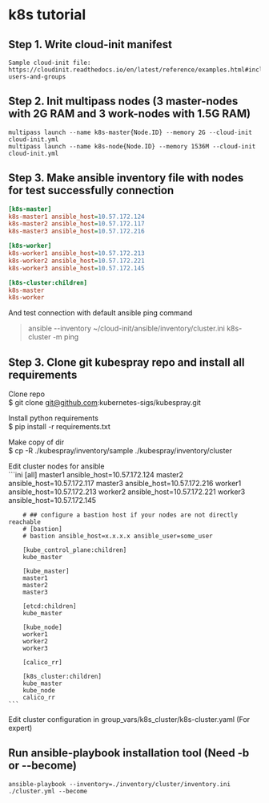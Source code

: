 # k8s tutorial
## Step 1. Write cloud-init manifest
    Sample cloud-init file: https://cloudinit.readthedocs.io/en/latest/reference/examples.html#including-users-and-groups

## Step 2. Init multipass nodes (3 master-nodes with 2G RAM and 3 work-nodes with 1.5G RAM)
    multipass launch --name k8s-master{Node.ID} --memory 2G --cloud-init cloud-init.yml  
    multipass launch --name k8s-node{Node.ID} --memory 1536M --cloud-init cloud-init.yml

## Step 3. Make ansible inventory file with nodes for test successfully connection

```ini
[k8s-master]
k8s-master1 ansible_host=10.57.172.124
k8s-master2 ansible_host=10.57.172.117
k8s-master3 ansible_host=10.57.172.216

[k8s-worker]
k8s-worker1 ansible_host=10.57.172.213
k8s-worker2 ansible_host=10.57.172.221
k8s-worker3 ansible_host=10.57.172.145

[k8s-cluster:children]
k8s-master
k8s-worker
```

And test connection with default ansible ping command
> ansible --inventory ~/cloud-init/ansible/inventory/cluster.ini k8s-cluster -m ping

## Step 3. Clone git kubespray repo and install all requirements

Clone repo  
    $ git clone git@github.com:kubernetes-sigs/kubespray.git

Install python requirements  
    $ pip install -r requirements.txt    

Make copy of dir  
    $ cp -R ./kubespray/inventory/sample ./kubespray/inventory/cluster

Edit cluster nodes for ansible  
    ```ini
        [all]
        master1 ansible_host=10.57.172.124
        master2 ansible_host=10.57.172.117
        master3 ansible_host=10.57.172.216
        worker1 ansible_host=10.57.172.213
        worker2 ansible_host=10.57.172.221
        worker3 ansible_host=10.57.172.145

        # ## configure a bastion host if your nodes are not directly reachable
        # [bastion]
        # bastion ansible_host=x.x.x.x ansible_user=some_user

        [kube_control_plane:children]
        kube_master

        [kube_master]
        master1
        master2
        master3

        [etcd:children]
        kube_master

        [kube_node]
        worker1
        worker2
        worker3

        [calico_rr]

        [k8s_cluster:children]
        kube_master
        kube_node
        calico_rr
    ```

Edit cluster configuration in group_vars/k8s_cluster/k8s-cluster.yaml (For expert)  

## Run ansible-playbook installation tool (Need -b or --become)
    ansible-playbook --inventory=./inventory/cluster/inventory.ini ./cluster.yml --become